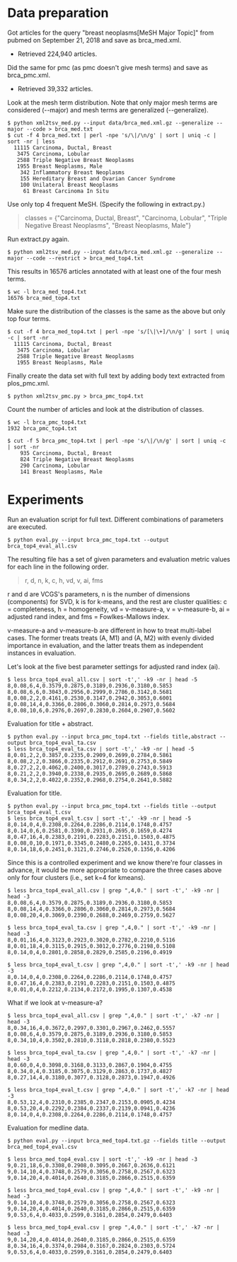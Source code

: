 # Data preparation

Got articles for the query "breast neoplasms[MeSH Major Topic]" from pubmed on September 21, 2018 and save as brca_med.xml.  
- Retrieved 224,940 articles.  

Did the same for pmc (as pmc doesn't give mesh terms) and save as brca_pmc.xml. 
- Retrieved 39,332 articles.

Look at the mesh term distribution. Note that only major mesh terms are considered (--major) and mesh terms are generalized (--generalize).

``` 
$ python xml2tsv_med.py --input data/brca_med.xml.gz --generalize --major --code > brca_med.txt
$ cut -f 4 brca_med.txt | perl -npe 's/\|/\n/g' | sort | uniq -c | sort -nr | less
  11115 Carcinoma, Ductal, Breast
   3475 Carcinoma, Lobular
   2588 Triple Negative Breast Neoplasms
   1955 Breast Neoplasms, Male
    342 Inflammatory Breast Neoplasms
    155 Hereditary Breast and Ovarian Cancer Syndrome
    100 Unilateral Breast Neoplasms
     61 Breast Carcinoma In Situ
```

Use only top 4 frequent MeSH. (Specify the following in extract.py.)

> classes = {"Carcinoma, Ductal, Breast",
>            "Carcinoma, Lobular",
>            "Triple Negative Breast Neoplasms",
>            "Breast Neoplasms, Male"}

Run extract.py again.

```
$ python xml2tsv_med.py --input data/brca_med.xml.gz --generalize --major --code --restrict > brca_med_top4.txt
```

This results in 16576 articles annotated with at least one of the four mesh terms.

```
$ wc -l brca_med_top4.txt 
16576 brca_med_top4.txt
```

Make sure the distribution of the classes is the same as the above but only top four terms.

```
$ cut -f 4 brca_med_top4.txt | perl -npe 's/[\|\+]/\n/g' | sort | uniq -c | sort -nr
  11115 Carcinoma, Ductal, Breast
   3475 Carcinoma, Lobular
   2588 Triple Negative Breast Neoplasms
   1955 Breast Neoplasms, Male
```

Finally create the data set with full text by adding body text extracted from plos_pmc.xml.

```
$ python xml2tsv_pmc.py > brca_pmc_top4.txt
```

Count the number of articles and look at the distribution of classes.

```
$ wc -l brca_pmc_top4.txt
1932 brca_pmc_top4.txt

$ cut -f 5 brca_pmc_top4.txt | perl -npe 's/\|/\n/g' | sort | uniq -c | sort -nr
    935 Carcinoma, Ductal, Breast
    824 Triple Negative Breast Neoplasms
    290 Carcinoma, Lobular
    141 Breast Neoplasms, Male
```

# Experiments

Run an evaluation script for full text. Different combinations of parameters are executed.

```
$ python eval.py --input brca_pmc_top4.txt --output brca_top4_eval_all.csv
```

The resulting file has a set of given parameters and evaluation metric values for each line in the following order.

> r, d, n, k, c, h, vd, v, ai, fms

r and d are VCGS's parameters, n is the number of dimensions (components) for SVD, k is for k-means, and the rest are cluster qualities: c = completeness, h = homogeneity, vd = v-measure-a, v = v-measure-b, ai = adjusted rand index, and fms = Fowlkes-Mallows index. 

v-measure-a and v-measure-b are different in how to treat multi-label cases.  The former treats treats (A, M1) and (A, M2) with evenly divided importance in evaluation, and the latter treats them as independent instances in evaluation.

Let's look at the five best parameter settings for adjusted rand index (ai).

```
$ less brca_top4_eval_all.csv | sort -t',' -k9 -nr | head -5
8,0.08,6,4,0.3579,0.2875,0.3189,0.2936,0.3180,0.5853
8,0.08,6,6,0.3043,0.2956,0.2999,0.2786,0.3142,0.5681
8,0.08,2,2,0.4161,0.2530,0.3147,0.2942,0.3053,0.6001
8,0.08,14,4,0.3366,0.2806,0.3060,0.2814,0.2973,0.5684
8,0.08,10,6,0.2976,0.2697,0.2830,0.2604,0.2907,0.5602
```

Evaluation for title + abstract.

```
$ python eval.py --input brca_pmc_top4.txt --fields title,abstract --output brca_top4_eval_ta.csv
$ less brca_top4_eval_ta.csv | sort -t',' -k9 -nr | head -5
8,0.01,2,2,0.3857,0.2335,0.2909,0.2699,0.2784,0.5861
8,0.08,2,2,0.3866,0.2335,0.2912,0.2691,0.2753,0.5849
8,0.27,2,2,0.4062,0.2400,0.3017,0.2789,0.2743,0.5913
8,0.21,2,2,0.3940,0.2338,0.2935,0.2695,0.2689,0.5868
8,0.34,2,2,0.4022,0.2352,0.2968,0.2754,0.2641,0.5882
```

Evaluation for title.

```
$ python eval.py --input brca_pmc_top4.txt --fields title --output brca_top4_eval_t.csv
$ less brca_top4_eval_t.csv | sort -t',' -k9 -nr | head -5
8,0.14,0,4,0.2308,0.2264,0.2286,0.2114,0.1748,0.4757
8,0.14,0,6,0.2581,0.3390,0.2931,0.2695,0.1659,0.4274
8,0.47,16,4,0.2383,0.2191,0.2283,0.2151,0.1503,0.4875
8,0.08,0,10,0.1971,0.3345,0.2480,0.2265,0.1431,0.3734
8,0.14,18,6,0.2451,0.3121,0.2746,0.2526,0.1356,0.4206
```



Since this is a controlled experiment and we know there're four classes in advance, it would be more appropriate to compare the three cases above only for four clusters (i.e., set k=4 for kmeans).

```
$ less brca_top4_eval_all.csv | grep ",4,0." | sort -t',' -k9 -nr | head -3
8,0.08,6,4,0.3579,0.2875,0.3189,0.2936,0.3180,0.5853
8,0.08,14,4,0.3366,0.2806,0.3060,0.2814,0.2973,0.5684
8,0.08,20,4,0.3069,0.2390,0.2688,0.2469,0.2759,0.5627

$ less brca_top4_eval_ta.csv | grep ",4,0." | sort -t',' -k9 -nr | head -3
8,0.01,16,4,0.3123,0.2923,0.3020,0.2782,0.2210,0.5116
8,0.01,18,4,0.3115,0.2915,0.3012,0.2776,0.2198,0.5108
8,0.14,0,4,0.2801,0.2858,0.2829,0.2585,0.2196,0.4919

$ less brca_top4_eval_t.csv | grep ",4,0." | sort -t',' -k9 -nr | head -3
8,0.14,0,4,0.2308,0.2264,0.2286,0.2114,0.1748,0.4757
8,0.47,16,4,0.2383,0.2191,0.2283,0.2151,0.1503,0.4875
8,0.01,0,4,0.2212,0.2134,0.2172,0.1995,0.1307,0.4538
```

What if we look at v-measure-a?

```
$ less brca_top4_eval_all.csv | grep ",4,0." | sort -t',' -k7 -nr | head -3
8,0.34,16,4,0.3672,0.2997,0.3301,0.2967,0.2462,0.5557
8,0.08,6,4,0.3579,0.2875,0.3189,0.2936,0.3180,0.5853
8,0.34,10,4,0.3502,0.2810,0.3118,0.2818,0.2380,0.5523

$ less brca_top4_eval_ta.csv | grep ",4,0." | sort -t',' -k7 -nr | head -3
8,0.60,0,4,0.3098,0.3168,0.3133,0.2867,0.1904,0.4755
8,0.34,0,4,0.3185,0.3075,0.3129,0.2863,0.1737,0.4827
8,0.27,14,4,0.3180,0.3077,0.3128,0.2873,0.1947,0.4926

$ less brca_top4_eval_t.csv | grep ",4,0." | sort -t',' -k7 -nr | head -3
8,0.53,12,4,0.2310,0.2385,0.2347,0.2153,0.0905,0.4234
8,0.53,20,4,0.2292,0.2384,0.2337,0.2139,0.0941,0.4236
8,0.14,0,4,0.2308,0.2264,0.2286,0.2114,0.1748,0.4757
```

Evaluation for medline data.

```
$ python eval.py --input brca_med_top4.txt.gz --fields title --output brca_med_top4_eval.csv

$ less brca_med_top4_eval.csv | sort -t',' -k9 -nr | head -3
9,0.21,18,6,0.3308,0.2908,0.3095,0.2667,0.2636,0.6121
9,0.14,10,4,0.3748,0.2579,0.3056,0.2758,0.2567,0.6323
9,0.14,20,4,0.4014,0.2640,0.3185,0.2866,0.2515,0.6359

$ less brca_med_top4_eval.csv | grep ",4,0." | sort -t',' -k9 -nr | head -3
9,0.14,10,4,0.3748,0.2579,0.3056,0.2758,0.2567,0.6323
9,0.14,20,4,0.4014,0.2640,0.3185,0.2866,0.2515,0.6359
9,0.53,6,4,0.4033,0.2599,0.3161,0.2854,0.2479,0.6403

$ less brca_med_top4_eval.csv | grep ",4,0." | sort -t',' -k7 -nr | head -3
9,0.14,20,4,0.4014,0.2640,0.3185,0.2866,0.2515,0.6359
8,0.34,16,4,0.3374,0.2984,0.3167,0.2824,0.2303,0.5724
9,0.53,6,4,0.4033,0.2599,0.3161,0.2854,0.2479,0.6403


```
